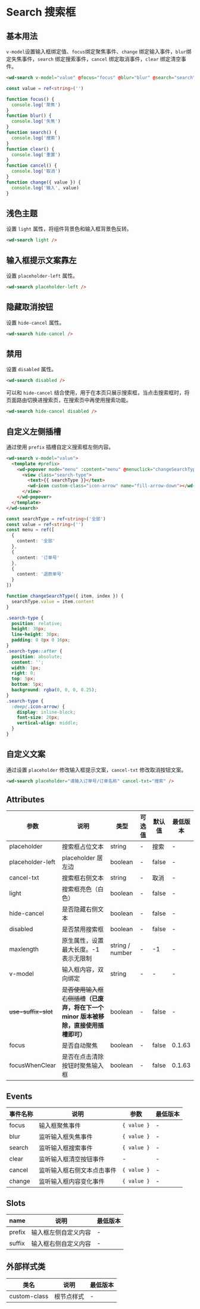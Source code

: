 <frame/>

# Search 搜索框

## 基本用法

`v-model`设置输入框绑定值、`focus`绑定聚焦事件、`change` 绑定输入事件，`blur`绑定失焦事件，`search` 绑定搜索事件，`cancel` 绑定取消事件，`clear` 绑定清空事件。

```html
<wd-search v-model="value" @focus="focus" @blur="blur" @search="search" @clear="clear" @cancel="cancel" @change="change" maxlength="10" />
```

```typescript
const value = ref<string>('')

function focus() {
  console.log('聚焦')
}
function blur() {
  console.log('失焦')
}
function search() {
  console.log('搜索')
}
function clear() {
  console.log('重置')
}
function cancel() {
  console.log('取消')
}
function change({ value }) {
  console.log('输入', value)
}
```

## 浅色主题

设置 `light` 属性，将组件背景色和输入框背景色反转。

```html
<wd-search light />
```

## 输入框提示文案靠左

设置 `placeholder-left` 属性。

```html
<wd-search placeholder-left />
```

## 隐藏取消按钮

设置 `hide-cancel` 属性。

```html
<wd-search hide-cancel />
```

## 禁用

设置 `disabled` 属性。

```html
<wd-search disabled />
```

可以和 `hide-cancel` 结合使用，用于在本页只展示搜索框，当点击搜索框时，将页面路由切换进搜索页，在搜索页中再使用搜索功能。

```html
<wd-search hide-cancel disabled />
```

## 自定义左侧插槽

通过使用 `prefix` 插槽自定义搜索框左侧内容。

```html
<wd-search v-model="value">
  <template #prefix>
    <wd-popover mode="menu" :content="menu" @menuclick="changeSearchType">
      <view class="search-type">
        <text>{{ searchType }}</text>
        <wd-icon custom-class="icon-arrow" name="fill-arrow-down"></wd-icon>
      </view>
    </wd-popover>
  </template>
</wd-search>
```

```typescript
const searchType = ref<string>('全部')
const value = ref<string>('')
const menu = ref([
  {
    content: '全部'
  },
  {
    content: '订单号'
  },
  {
    content: '退款单号'
  }
])

function changeSearchType({ item, index }) {
  searchType.value = item.content
}
```

```scss
.search-type {
  position: relative;
  height: 30px;
  line-height: 30px;
  padding: 0 8px 0 16px;
}
.search-type::after {
  position: absolute;
  content: '';
  width: 1px;
  right: 0;
  top: 5px;
  bottom: 5px;
  background: rgba(0, 0, 0, 0.25);
}
.search-type {
  :deep(.icon-arrow) {
    display: inline-block;
    font-size: 20px;
    vertical-align: middle;
  }
}
```

## 自定义文案

通过设置 `placeholder` 修改输入框提示文案，`cancel-txt` 修改取消按钮文案。

```html
<wd-search placeholder="请输入订单号/订单名称" cancel-txt="搜索" />
```


## Attributes

| 参数                | 说明                                                                                      | 类型            | 可选值 | 默认值 | 最低版本 |
| ------------------- | ----------------------------------------------------------------------------------------- | --------------- | ------ | ------ | -------- |
| placeholder         | 搜索框占位文本                                                                            | string          | -      | 搜索   | -        |
| placeholder-left    | placeholder 居左边                                                                        | boolean         | -      | false  | -        |
| cancel-txt          | 搜索框右侧文本                                                                            | string          | -      | 取消   | -        |
| light               | 搜索框亮色（白色）                                                                        | boolean         | -      | false  | -        |
| hide-cancel         | 是否隐藏右侧文本                                                                          | boolean         | -      | false  | -        |
| disabled            | 是否禁用搜索框                                                                            | boolean         | -      | false  | -        |
| maxlength           | 原生属性，设置最大长度。-1 表示无限制                                                     | string / number | -      | -1     | -        |
| v-model             | 输入框内容，双向绑定                                                                      | string          | -      | -      | -        |
| ~~use-suffix-slot~~ | ~~是否使用输入框右侧插槽~~**（已废弃，将在下一个 minor 版本被移除，直接使用插槽即可）** | boolean         | -      | false  | -        |
| focus               | 是否自动聚焦                                                                              | boolean         | -      | false  | 0.1.63   |
| focusWhenClear      | 是否在点击清除按钮时聚焦输入框                                                            | boolean         | -      | false  | 0.1.63   |

## Events

| 事件名称 | 说明                       | 参数        | 最低版本 |
| -------- | -------------------------- | ----------- | -------- |
| focus    | 输入框聚焦事件             | `{ value }` | -        |
| blur     | 监听输入框失焦事件         | `{ value }` | -        |
| search   | 监听输入框搜索事件         | `{ value }` | -        |
| clear    | 监听输入框清空按钮事件     | -           | -        |
| cancel   | 监听输入框右侧文本点击事件 | `{ value }` | -        |
| change   | 监听输入框内容变化事件     | `{ value }` | -        |

## Slots

| name   | 说明                 | 最低版本 |
| ------ | -------------------- | -------- |
| prefix | 输入框左侧自定义内容 | -        |
| suffix | 输入框右侧自定义内容 | -        |

## 外部样式类

| 类名         | 说明       | 最低版本 |
| ------------ | ---------- | -------- |
| custom-class | 根节点样式 | -        |
